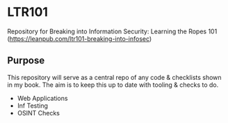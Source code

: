 # LTR101
Repository for Breaking into Information Security: Learning the Ropes 101 (https://leanpub.com/ltr101-breaking-into-infosec)


## Purpose
This repository will serve as a central repo of any code & checklists shown in my book. The aim is to keep this up to date with tooling & checks to do. 

- Web Applications
- Inf Testing
- OSINT Checks
